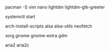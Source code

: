 pacman -S
vim 
nano
lightdm
lightdm-gtk-greeter

systemctl start

arch-install-scripts 
alsa
alsa-utils
neofetch

xorg gnome gnome-extra gdm




aria2
aria2c
